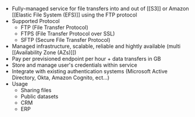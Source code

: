 - Fully-managed service for file transfers into and out of [[S3]] or Amazon [[Elastic File System (EFS)]] using the FTP protocol
- Supported Protocol
	- FTP (File Transfer Protocol)
	- FTPS (File Transfer Protocol over SSL)
	- SFTP (Secure File Transfer Protocol)
- Managed infrastructure, scalable, reliable and hightly available (multi [[Availability Zone (AZs)]])
- Pay per previsioned endpoint per hour + data transfers in GB
- Store and manage user's credentials within service
- Integrate with existing authentication systems (Microsoft Active Directory, Okta, Amazon Cognito, ect...)
- Usage
	- Sharing files
	- Public datasets
	- CRM
	- ERP
